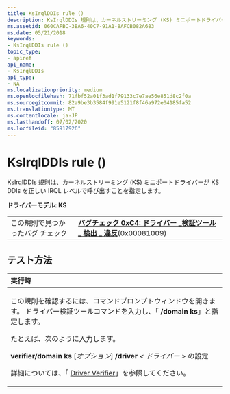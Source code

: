 ```yaml
---
title: KsIrqlDDIs rule ()
description: KsIrqlDDIs 規則は、カーネルストリーミング (KS) ミニポートドライバーが KS DDIs を正しい IRQL レベルで呼び出すことを指定します。
ms.assetid: 060CAFBC-3BA6-40C7-91A1-8AFCB082A683
ms.date: 05/21/2018
keywords:
- KsIrqlDDIs rule ()
topic_type:
- apiref
api_name:
- KsIrqlDDIs
api_type:
- NA
ms.localizationpriority: medium
ms.openlocfilehash: 71fbf52a01f3ad1f79133c7e7ae56e851d8c2f0a
ms.sourcegitcommit: 82a9be3b3584f991e5121f8f46a972e04185fa52
ms.translationtype: MT
ms.contentlocale: ja-JP
ms.lasthandoff: 07/02/2020
ms.locfileid: "85917926"
---
```

# <a name="ksirqlddis-rule-"></a>KsIrqlDDIs rule ()


KsIrqlDDIs 規則は、カーネルストリーミング (KS) ミニポートドライバーが KS DDIs を正しい IRQL レベルで呼び出すことを指定します。

**ドライバーモデル: KS**

|                                   |                                                                                                                                       |
|-----------------------------------|---------------------------------------------------------------------------------------------------------------------------------------|
| この規則で見つかったバグ チェック | [**バグチェック 0xC4: ドライバー \_検証ツール \_ 検出 \_ 違反**](https://docs.microsoft.com/windows-hardware/drivers/debugger/bug-check-0xc4--driver-verifier-detected-violation)(0x00081009) |

<a name="how-to-test"></a>テスト方法
-----------

<table>
<colgroup>
<col width="100%" />
</colgroup>
<thead>
<tr class="header">
<th align="left">実行時</th>
</tr>
</thead>
<tbody>
<tr class="odd">
<td align="left"><p>この規則を確認するには、コマンドプロンプトウィンドウを開きます。 ドライバー検証ツールコマンドを入力し、「 <strong>/domain ks</strong>」と指定します。</p>
<p>たとえば、次のように入力します。</p>
<p><strong>verifier/domain ks</strong> [<em>オプション</em>] <strong>/driver</strong> <em> &lt; ドライバー &gt; </em>の設定</p>
<p>詳細については、「 <a href="https://docs.microsoft.com/windows-hardware/drivers/devtest/driver-verifier" data-raw-source="[Driver Verifier](https://docs.microsoft.com/windows-hardware/drivers/devtest/driver-verifier)">Driver Verifier</a>」を参照してください。</p></td>
</tr>
</tbody>
</table>

 

 

 





